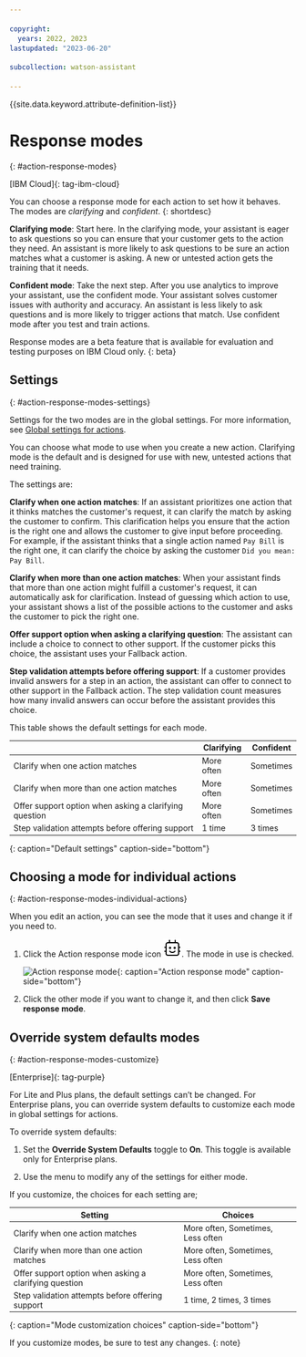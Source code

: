 ```yaml
---

copyright:
  years: 2022, 2023
lastupdated: "2023-06-20"

subcollection: watson-assistant

---
```


{{site.data.keyword.attribute-definition-list}}

# Response modes
{: #action-response-modes}

[IBM Cloud]{: tag-ibm-cloud}

You can choose a response mode for each action to set how it behaves. The modes are *clarifying* and *confident*.
{: shortdesc}

**Clarifying mode**: Start here. In the clarifying mode, your assistant is eager to ask questions so you can ensure that your customer gets to the action they need. An assistant is more likely to ask questions to be sure an action matches what a customer is asking. A new or untested action gets the training that it needs.

**Confident mode**: Take the next step. After you use analytics to improve your assistant, use the confident mode. Your assistant solves customer issues with authority and accuracy. An assistant is less likely to ask questions and is more likely to trigger actions that match. Use confident mode after you test and train actions.

Response modes are a beta feature that is available for evaluation and testing purposes on IBM Cloud only.
{: beta}

## Settings
{: #action-response-modes-settings}

Settings for the two modes are in the global settings. For more information, see [Global settings for actions](/docs/watson-assistant?topic=watson-assistant-actions-global-settings).

You can choose what mode to use when you create a new action. Clarifying mode is the default and is designed for use with new, untested actions that need training.

The settings are:

**Clarify when one action matches**: If an assistant prioritizes one action that it thinks matches the customer's request, it can clarify the match by asking the customer to confirm. This clarification helps you ensure that the action is the right one and allows the customer to give input before proceeding. For example, if the assistant thinks that a single action named `Pay Bill` is the right one, it can clarify the choice by asking the customer `Did you mean: Pay Bill`.

**Clarify when more than one action matches**: When your assistant finds that more than one action might fulfill a customer's request, it can automatically ask for clarification. Instead of guessing which action to use, your assistant shows a list of the possible actions to the customer and asks the customer to pick the right one.

**Offer support option when asking a clarifying question**: The assistant can include a choice to connect to other support. If the customer picks this choice, the assistant uses your Fallback action.

**Step validation attempts before offering support**: If a customer provides invalid answers for a step in an action, the assistant can offer to connect to other support in the Fallback action. The step validation count measures how many invalid answers can occur before the assistant provides this choice.

This table shows the default settings for each mode. 

|  | Clarifying | Confident |
| --- | --- | --- |
| Clarify when one action matches | More often | Sometimes |
| Clarify when more than one action matches | More often | Sometimes |
| Offer support option when asking a clarifying question | More often | Sometimes |
| Step validation attempts before offering support | 1 time | 3 times |
{: caption="Default settings" caption-side="bottom"}

## Choosing a mode for individual actions
{: #action-response-modes-individual-actions}

When you edit an action, you can see the mode that it uses and change it if you need to.

1. Click the Action response mode icon ![Action response mode icon](images/response-mode-icon.svg). The mode in use is checked.

   ![Action response mode](images/response-mode-modal.png){: caption="Action response mode" caption-side="bottom"}

1. Click the other mode if you want to change it, and then click **Save response mode**.

## Override system defaults modes
{: #action-response-modes-customize}

[Enterprise]{: tag-purple}

For Lite and Plus plans, the default settings can’t be changed. For Enterprise plans, you can override system defaults to customize each mode in global settings for actions.

To override system defaults:

1. Set the **Override System Defaults** toggle to **On**. This toggle is available only for Enterprise plans.

1. Use the menu to modify any of the settings for either mode.

If you customize, the choices for each setting are;

| Setting | Choices |
| --- | --- |
| Clarify when one action matches | More often, Sometimes, Less often |
| Clarify when more than one action matches | More often, Sometimes, Less often |
| Offer support option when asking a clarifying question | More often, Sometimes, Less often |
| Step validation attempts before offering support | 1 time, 2 times, 3 times |
{: caption="Mode customization choices" caption-side="bottom"}

If you customize modes, be sure to test any changes.
{: note}
